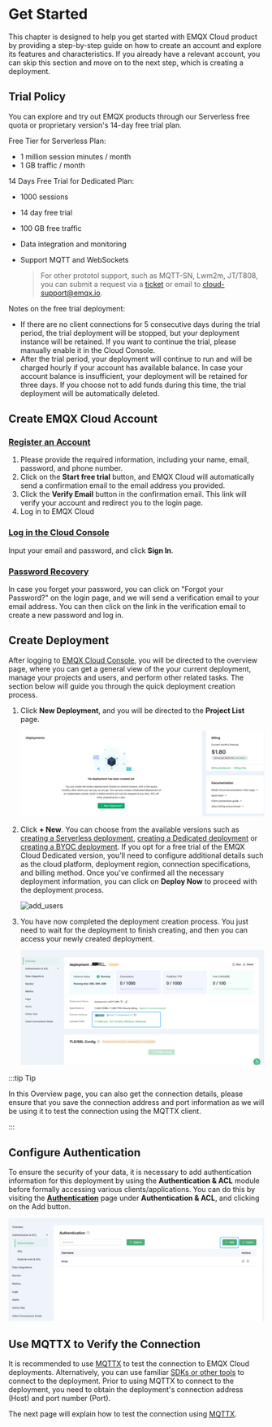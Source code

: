 # Get Started

This chapter is designed to help you get started with EMQX Cloud product by providing a step-by-step guide on how to create an account and explore its features and characteristics. If you already have a relevant account, you can skip this section and move on to the next step, which is creating a deployment.

## Trial Policy

You can explore and try out EMQX products through our Serverless free quota or proprietary version's 14-day free trial plan.

Free Tier for Serverless Plan:

- 1 million session minutes / month
- 1 GB traffic / month

14 Days Free Trial for Dedicated Plan:

* 1000 sessions

* 14  day free trial

* 100 GB free traffic

* Data integration and monitoring

* Support MQTT and WebSockets

  > For other prototol support, such as MQTT-SN, Lwm2m, JT/T808, you can submit a request via a [ticket](../feature/tickets.md) or email to [cloud-support@emqx.io](mailto:cloud-support@emqx.io). 

Notes on the free trial deployment:

- If there are no client connections for 5 consecutive days during the trial period, the trial deployment will be stopped, but your deployment instance will be retained. If you want to continue the trial, please manually enable it in the Cloud Console.
- After the trial period, your deployment will continue to run and will be charged hourly if your account has available balance. In case your account balance is insufficient, your deployment will be retained for three days. If you choose not to add funds during this time, the trial deployment will be automatically deleted. 

## Create EMQX Cloud Account

### [Register an Account](https://accounts.emqx.com/signup?continue=https://www.emqx.com/cn/cloud)

1. Please provide the required information, including your name, email, password, and phone number.
2. Click on the **Start free trial** button, and EMQX Cloud will automatically send a confirmation email to the email address you provided.
4. Click the **Verify Email** button in the confirmation email. This link will verify your account and redirect you to the login page.
5. Log in to EMQX Cloud

### [Log in the Cloud Console](https://accounts.emqx.com/signin?continue=https%3A%2F%2Fcloud-intl.emqx.com%2Fconsole%2Fdeployments%2F0%3Foper%3Dnew)

Input your email and password, and click **Sign In**.

### [Password Recovery](https://accounts.emqx.com/forgot-password?continue=https%3A%2F%2Fwww.emqx.com%2Fcn%2Fcloud)

In case you forget your password, you can click on "Forgot your Password?" on the login page, and we will send a verification email to your email address. You can then click on the link in the verification email to create a new password and log in.

## Create Deployment

After logging to [EMQX Cloud Console](https://cloud.emqx.com/console/), you will be directed to the overview page, where you can get a general view of the your current deployment, manage your projects and users, and perform other related tasks. The section below will guide you through the quick deployment creation process.

1. Click **New Deployment**, and you will be directed to the **Project List** page.

   ![index](./_assets/index_overview.png)

   

2. Click **+ New**.  You can choose from the available versions such as [creating a Serverless deployment](../create/serverless.md), [creating a Dedicated deployment](../create/dedicated.md) or [creating a BYOC deployment](../create/byoc.md). If you opt for a free trial of the EMQX Cloud Dedicated version, you'll need to configure additional details such as the cloud platform, deployment region, connection specifications, and billing method. Once you've confirmed all the necessary deployment information, you can click on **Deploy Now** to proceed with the deployment process.

   ![add_users](./_assets/create_free_trial.png)

3. You have now completed the deployment creation process. You just need to wait for the deployment to finish creating, and then you can access your newly created deployment.  

   ![add_users](./_assets/overview.png)

:::tip Tip

In this Overview page, you can also get the connection details, please ensure that you save the connection address and port information as we will be using it to test the connection using the MQTTX client. 

:::

## Configure Authentication 

To ensure the security of your data, it is necessary to add authentication information for this deployment by using the **Authentication & ACL** module before formally accessing various clients/applications. You can do this by visiting the [**Authentication**](../deployments/auth_dedicated.md) page under **Authentication & ACL**, and clicking on the Add button. 

![add_users](./_assets/auth.png)



## Use MQTTX to Verify the Connection

It is recommended to use [MQTTX](https://mqttx.app) to test the connection to EMQX Cloud deployments. Alternatively, you can use familiar [SDKs or other tools](../connect_to_deployments/overview.md) to connect to the deployment. Prior to using MQTTX to connect to the deployment, you need to obtain the deployment's connection address (Host) and port number (Port).

The next page will explain how to test the connection using [MQTTX](../connect_to_deployments/mqttx.md).

